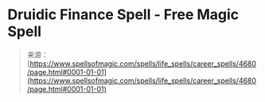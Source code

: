 <!--yml

category: 未分类

date: 2024-06-12 18:38:30

-->

# Druidic Finance Spell - Free Magic Spell

> 来源：[https://www.spellsofmagic.com/spells/life_spells/career_spells/4680/page.html#0001-01-01](https://www.spellsofmagic.com/spells/life_spells/career_spells/4680/page.html#0001-01-01)
